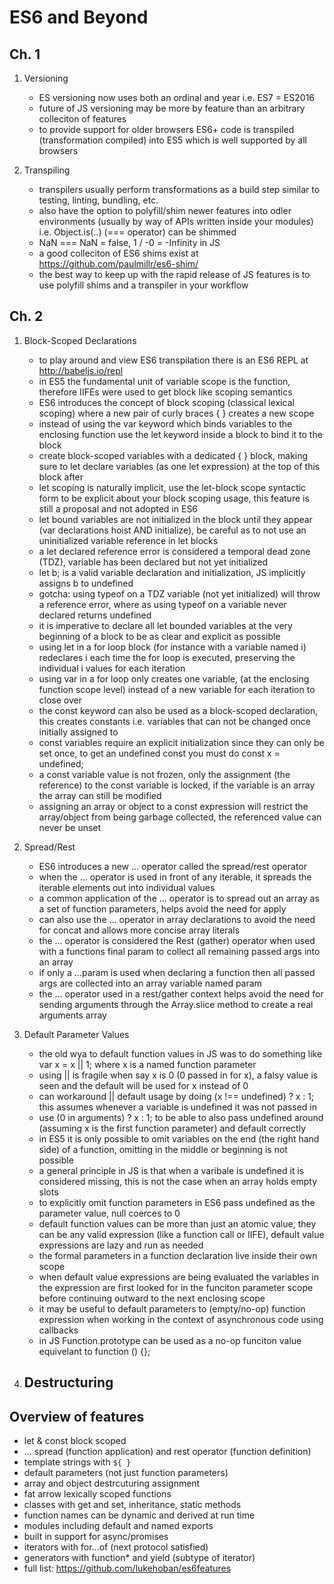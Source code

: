 ES6 and Beyond
==============

Ch. 1
-----

1. Versioning
    - ES versioning now uses both an ordinal and year i.e. ES7 = ES2016
    - future of JS versioning may be more by feature than an arbitrary colleciton of features
    - to provide support for older browsers ES6+ code is transpiled (transformation compiled) into ES5 which is well supported by all browsers

2. Transpiling
    - transpilers usually perform transformations as a build step similar to testing, linting, bundling, etc.
    - also have the option to polyfill/shim newer features into odler environments (usually by way of APIs written inside your modules) i.e. Object.is(..) (=== operator) can be shimmed
    - NaN === NaN = false, 1 / -0 = -Infinity in JS
    - a good colleciton of ES6 shims exist at https://github.com/paulmillr/es6-shim/
    - the best way to keep up with the rapid release of JS features is to use polyfill shims and a transpiler in your workflow

Ch. 2
-----

1. Block-Scoped Declarations
    - to play around and view ES6 transpilation there is an ES6 REPL at http://babeljs.io/repl
    - in ES5 the fundamental unit of variable scope is the function, therefore IIFEs were used to get block like scoping semantics
    - ES6 introduces the concept of block scoping (classical lexical scoping) where a new pair of curly braces \{ \} creates a new scope
    - instead of using the var keyword which binds variables to the enclosing function use the let keyword inside a block to bind it to the block
    - create block-scoped variables with a dedicated \{ \} block, making sure to let declare variables (as one let expression) at the top of this block after
    - let scoping is naturally implicit, use the let-block scope syntactic form to be explicit about your block scoping usage, this feature is still a proposal and not adopted in ES6
    - let bound variables are not initialized in the block until they appear (var declarations hoist AND initialize), be careful as to not use an uninitialized variable reference in let blocks
    - a let declared reference error is considered a temporal dead zone (TDZ), variable has been declared but not yet initialized
    - let b; is a valid variable declaration and initialization, JS implicitly assigns b to undefined
    - gotcha: using typeof on a TDZ variable (not yet initialized) will throw a reference error, where as using typeof on a variable never declared returns undefined
    - it is imperative to declare all let bounded variables at the very beginning of a block to be as clear and explicit as possible
    - using let in a for loop block (for instance with a variable named i) redeclares i each time the for loop is executed, preserving the individual i values for each iteration
    - using var in a for loop only creates one variable, (at the enclosing function scope level) instead of a new variable for each iteration to close over
    - the const keyword can also be used as a block-scoped declaration, this creates constants i.e. variables that can not be changed once initially assigned to
    - const variables require an explicit initialization since they can only be set once, to get an undefined const you must do const x = undefined;
    - a const variable value is not frozen, only the assignment (the reference) to the const variable is locked, if the variable is an array the array can still be modified
    - assigning an array or object to a const expression will restrict the array/object from being garbage collected, the referenced value can never be unset

2. Spread/Rest
    - ES6 introduces a new ... operator called the spread/rest operator
    - when the ... operator is used in front of any iterable, it spreads the iterable elements out into individual values
    - a common application of the ... operator is to spread out an array as a set of function parameters, helps avoid the need for apply
    - can also use the ... operator in array declarations to avoid the need for concat and allows more concise array literals
    - the ... operator is considered the Rest (gather) operator when used with a functions final param to collect all remaining passed args into an array
    - if only a ...param is used when declaring a function then all passed args are collected into an array variable named param
    - the ... operator used in a rest/gather context helps avoid the need for sending arguments through the Array.slice method to create a real arguments array

3. Default Parameter Values
    - the old wya to default function values in JS was to do something like var x = x || 1; where x is a named function parameter
    - using || is fragile when say x is 0 (0 passed in for x), a falsy value is seen and the default will be used for x instead of 0
    - can workaround || default usage by doing (x !== undefined) ? x : 1; this assumes whenever a variable is undefined it was not passed in
    - use (0 in arguments) ? x : 1; to be able to also pass undefined around (assuming x is the first function parameter) and default correctly
    - in ES5 it is only possible to omit variables on the end (the right hand side) of a function, omitting in the middle or beginning is not possible
    - a general principle in JS is that when a varibale is undefined it is considered missing, this is not the case when an array holds empty slots
    - to explicitly omit function parameters in ES6 pass undefined as the parameter value, null coerces to 0
    - default function values can be more than just an atomic value, they can be any valid expression (like a function call or IIFE), default value expressions are lazy and run as needed
    - the formal parameters in a function declaration live inside their own scope
    - when default value expressions are being evaluated the variables in the expression are first looked for in the funciton parameter scope before continuing outward to the next enclosing scope
    - it may be useful to default parameters to (empty/no-op) function expression when working in the context of asynchronous code using callbacks
    - in JS Function.prototype can be used as a no-op funciton value equivelant to function () \{\};

4. Destructuring
    - 


Overview of features
--------------------
- let & const block scoped
- ... spread (function application) and rest operator (function definition)
- template strings with `${ }`
- default parameters (not just function parameters)
- array and object destrcuturing assignment
- fat arrow lexically scoped functions
- classes with get and set, inheritance, static methods
- function names can be dynamic and derived at run time
- modules including default and named exports
- built in support for async/promises
- iterators with for...of (next protocol satisfied)
- generators with function* and yield (subtype of iterator)
- full list: https://github.com/lukehoban/es6features


